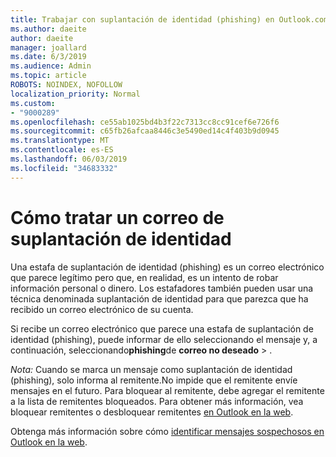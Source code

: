 ```yaml
---
title: Trabajar con suplantación de identidad (phishing) en Outlook.com
ms.author: daeite
author: daeite
manager: joallard
ms.date: 6/3/2019
ms.audience: Admin
ms.topic: article
ROBOTS: NOINDEX, NOFOLLOW
localization_priority: Normal
ms.custom:
- "9000289"
ms.openlocfilehash: ce55ab1025bd4b3f22c7313cc8cc91cef6e726f6
ms.sourcegitcommit: c65fb26afcaa8446c3e5490ed14c4f403b9d0945
ms.translationtype: MT
ms.contentlocale: es-ES
ms.lasthandoff: 06/03/2019
ms.locfileid: "34683332"
---
```

# <a name="how-to-deal-with-a-phishing-email"></a>Cómo tratar un correo de suplantación de identidad

Una estafa de suplantación de identidad (phishing) es un correo electrónico que parece legítimo pero que, en realidad, es un intento de robar información personal o dinero. Los estafadores también pueden usar una técnica denominada suplantación de identidad para que parezca que ha recibido un correo electrónico de su cuenta.

Si recibe un correo electrónico que parece una estafa de suplantación de identidad (phishing), puede informar de ello seleccionando el mensaje y, a continuación, seleccionando**phishing**de **correo no deseado** > .

*Nota:* Cuando se marca un mensaje como suplantación de identidad (phishing), solo informa al remitente.No impide que el remitente envíe mensajes en el futuro. Para bloquear al remitente, debe agregar el remitente a la lista de remitentes bloqueados. Para obtener más información, vea bloquear remitentes o desbloquear remitentes [en Outlook en la web](https://support.office.com/article/9bf812d4-6995-4d19-901a-76d6e26939b0).

Obtenga más información sobre cómo [identificar mensajes sospechosos en Outlook en la web](https://support.office.com/article/3d44102b-6ce3-4f7c-a359-b623bec82206).